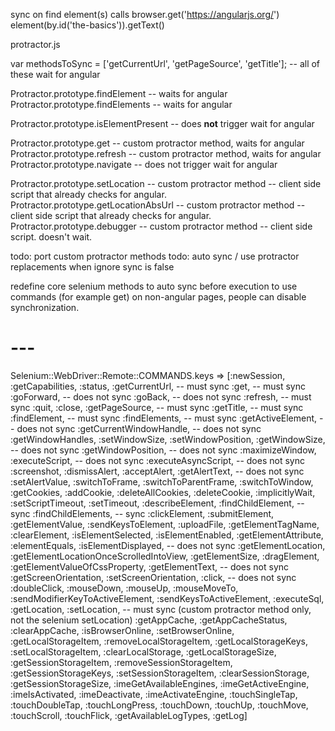 sync on find element(s) calls
browser.get('https://angularjs.org/')
element(by.id('the-basics')).getText()


protractor.js

var methodsToSync = ['getCurrentUrl', 'getPageSource', 'getTitle']; -- all of these wait for angular

Protractor.prototype.findElement      -- waits for angular
Protractor.prototype.findElements     -- waits for angular

Protractor.prototype.isElementPresent -- does **not** trigger wait for angular

Protractor.prototype.get              -- custom protractor method, waits for angular
Protractor.prototype.refresh          -- custom protractor method, waits for angular
Protractor.prototype.navigate         -- does not trigger wait for angular

Protractor.prototype.setLocation       -- custom protractor method -- client side script that already checks for angular.
Protractor.prototype.getLocationAbsUrl -- custom protractor method -- client side script that already checks for angular.
Protractor.prototype.debugger          -- custom protractor method -- client side script. doesn't wait.


todo: port custom protractor methods
todo: auto sync / use protractor replacements when ignore sync is false


redefine core selenium methods to auto sync before execution
to use commands (for example get) on non-angular pages, people can disable synchronization.

# ---

Selenium::WebDriver::Remote::COMMANDS.keys
=> [:newSession,
 :getCapabilities,
 :status,
 :getCurrentUrl, -- must sync
 :get,           -- must sync
 :goForward,     -- does not sync
 :goBack,        -- does not sync
 :refresh,       -- must sync
 :quit,
 :close,
 :getPageSource, -- must sync
 :getTitle,      -- must sync
 :findElement,   -- must sync
 :findElements,  -- must sync
 :getActiveElement,  -- does not sync
 :getCurrentWindowHandle, -- does not sync
 :getWindowHandles,
 :setWindowSize,
 :setWindowPosition,
 :getWindowSize,   -- does not sync
 :getWindowPosition,  -- does not sync
 :maximizeWindow,
 :executeScript,   -- does not sync
 :executeAsyncScript,  -- does not sync
 :screenshot,
 :dismissAlert,
 :acceptAlert,
 :getAlertText, -- does not sync
 :setAlertValue,
 :switchToFrame,
 :switchToParentFrame,
 :switchToWindow,
 :getCookies,
 :addCookie,
 :deleteAllCookies,
 :deleteCookie,
 :implicitlyWait,
 :setScriptTimeout,
 :setTimeout,
 :describeElement,
 :findChildElement, -- sync
 :findChildElements, -- sync
 :clickElement, 
 :submitElement,
 :getElementValue,
 :sendKeysToElement,
 :uploadFile,
 :getElementTagName,
 :clearElement,
 :isElementSelected,
 :isElementEnabled,
 :getElementAttribute,
 :elementEquals,
 :isElementDisplayed, -- does not sync
 :getElementLocation,
 :getElementLocationOnceScrolledIntoView,
 :getElementSize,
 :dragElement,
 :getElementValueOfCssProperty,
 :getElementText, -- does not sync
 :getScreenOrientation,
 :setScreenOrientation,
 :click, -- does not sync
 :doubleClick,
 :mouseDown,
 :mouseUp,
 :mouseMoveTo,
 :sendModifierKeyToActiveElement,
 :sendKeysToActiveElement,
 :executeSql,
 :getLocation,
 :setLocation, -- must sync (custom protractor method only, not the selenium setLocation)
 :getAppCache,
 :getAppCacheStatus,
 :clearAppCache,
 :isBrowserOnline,
 :setBrowserOnline,
 :getLocalStorageItem,
 :removeLocalStorageItem,
 :getLocalStorageKeys,
 :setLocalStorageItem,
 :clearLocalStorage,
 :getLocalStorageSize,
 :getSessionStorageItem,
 :removeSessionStorageItem,
 :getSessionStorageKeys,
 :setSessionStorageItem,
 :clearSessionStorage,
 :getSessionStorageSize,
 :imeGetAvailableEngines,
 :imeGetActiveEngine,
 :imeIsActivated,
 :imeDeactivate,
 :imeActivateEngine,
 :touchSingleTap,
 :touchDoubleTap,
 :touchLongPress,
 :touchDown,
 :touchUp,
 :touchMove,
 :touchScroll,
 :touchFlick,
 :getAvailableLogTypes,
 :getLog]